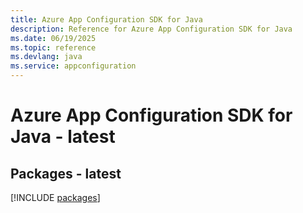 ```yaml
---
title: Azure App Configuration SDK for Java
description: Reference for Azure App Configuration SDK for Java
ms.date: 06/19/2025
ms.topic: reference
ms.devlang: java
ms.service: appconfiguration
---
```

# Azure App Configuration SDK for Java - latest
## Packages - latest
[!INCLUDE [packages](app-configuration-index.md)]